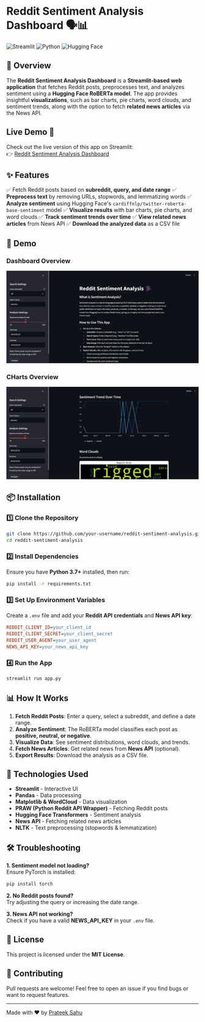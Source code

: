 # Reddit Sentiment Analysis Dashboard 🗣️📊

![Streamlit](https://img.shields.io/badge/Streamlit-FF4B4B?style=for-the-badge&logo=streamlit&logoColor=white) ![Python](https://img.shields.io/badge/Python-3776AB?style=for-the-badge&logo=python&logoColor=white) ![Hugging Face](https://img.shields.io/badge/Hugging%20Face-FFD700?style=for-the-badge&logo=huggingface&logoColor=black)

## 🚀 Overview
The **Reddit Sentiment Analysis Dashboard** is a **Streamlit-based web application** that fetches Reddit posts, preprocesses text, and analyzes sentiment using a **Hugging Face RoBERTa model**. The app provides insightful **visualizations**, such as bar charts, pie charts, word clouds, and sentiment trends, along with the option to fetch **related news articles** via the News API.

## Live Demo 🚀  
Check out the live version of this app on Streamlit:  
👉 [Reddit Sentiment Analysis Dashboard]([https://your-streamlit-app-link.streamlit.app/](https://reddit-sentiment-analyzer-up5sdrnhsntf6olf2eknbt.streamlit.app/))  


## ✨ Features
✅ Fetch Reddit posts based on **subreddit, query, and date range**
✅ **Preprocess text** by removing URLs, stopwords, and lemmatizing words
✅ **Analyze sentiment** using Hugging Face's `cardiffnlp/twitter-roberta-base-sentiment` model
✅ **Visualize results** with bar charts, pie charts, and word clouds
✅ **Track sentiment trends over time**
✅ **View related news articles** from News API
✅ **Download the analyzed data** as a CSV file

## 🎥 Demo
### Dashboard Overview
![Dashboard](screenshots/dashboard.png)

### CHarts Overview
![Dashboard](screenshots/charts.png)


## 📦 Installation
### 1️⃣ Clone the Repository
```bash
git clone https://github.com/your-username/reddit-sentiment-analysis.git
cd reddit-sentiment-analysis
```

### 2️⃣ Install Dependencies
Ensure you have **Python 3.7+** installed, then run:
```bash
pip install -r requirements.txt
```

### 3️⃣ Set Up Environment Variables
Create a `.env` file and add your **Reddit API credentials** and **News API key**:
```ini
REDDIT_CLIENT_ID=your_client_id
REDDIT_CLIENT_SECRET=your_client_secret
REDDIT_USER_AGENT=your_user_agent
NEWS_API_KEY=your_news_api_key
```

### 4️⃣ Run the App
```bash
streamlit run app.py
```

## 📊 How It Works
1. **Fetch Reddit Posts**: Enter a query, select a subreddit, and define a date range.
2. **Analyze Sentiment**: The RoBERTa model classifies each post as **positive, neutral, or negative**.
3. **Visualize Data**: See sentiment distributions, word clouds, and trends.
4. **Fetch News Articles**: Get related news from **News API** (optional).
5. **Export Results**: Download the analysis as a CSV file.

## 🔧 Technologies Used
- **Streamlit** - Interactive UI
- **Pandas** - Data processing
- **Matplotlib & WordCloud** - Data visualization
- **PRAW (Python Reddit API Wrapper)** - Fetching Reddit posts
- **Hugging Face Transformers** - Sentiment analysis
- **News API** - Fetching related news articles
- **NLTK** - Text preprocessing (stopwords & lemmatization)

## 🛠️ Troubleshooting
**1. Sentiment model not loading?**  
Ensure PyTorch is installed:
```bash
pip install torch
```

**2. No Reddit posts found?**  
Try adjusting the query or increasing the date range.

**3. News API not working?**  
Check if you have a valid **NEWS_API_KEY** in your `.env` file.

## 📜 License
This project is licensed under the **MIT License**.

## 🤝 Contributing
Pull requests are welcome! Feel free to open an issue if you find bugs or want to request features.

---
Made with ❤️ by [Prateek Sahu](https://github.com/Prateeks16)

